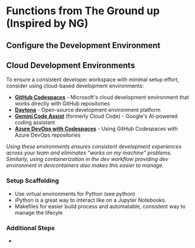 # Functions from The Ground up (Inspired by NG)

## Configure the Development Environment


## Cloud Development Environments

To ensure a consistent developer workspace with minimal setup effort, consider using cloud-based development environments:

- **[GitHub Codespaces](https://github.com/features/codespaces)** - Microsoft's cloud development environment that works directly with GitHub repositories
- **[Daytona](https://www.daytona.io/)** - Open-source development environment platform
- **[Gemini Code Assist](https://developers.google.com/gemini-code-assist/docs/overview)** (formerly Cloud Code) - Google's AI-powered coding assistant
- **[Azure DevOps with Codespaces](https://luke.geek.nz/azure/github-codespaces-azure-devops-repo/)** - Using GitHub Codespaces with Azure DevOps repositories

*Using these environments ensures consistent development experiences across your team and eliminates "works on my machine" problems. Similarly, using containerization in the dev workflow providing dev environment in devcontainers also makes this easier to manage.*

### Setup Scaffolding 

- Use virtual environments for Python (see python)
- iPython is a great way to interact like on a Jupyter Notebooks.
- Makefiles for easier build process and automatable, consistent way to manage the lifecyle


### Additional Steps 

- 
